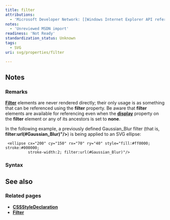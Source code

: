 ```yaml
---
title: filter
attributions:
  - 'Microsoft Developer Network: [[Windows Internet Explorer API reference](http://msdn.microsoft.com/en-us/library/ie/hh828809%28v=vs.85%29.aspx) Article]'
notes:
  - 'Unreviewed MSDN import'
readiness: 'Not Ready'
standardization_status: Unknown
tags:
  - SVG
uri: svg/properties/filter

---
```

## Notes

### Remarks

[**Filter**](/svg/elements/filter) elements are never rendered directly; their only usage is as something that can be referenced using the **filter** property. Be aware that **filter** elements are available for referencing even when the [**display**](/css/properties/display) property on the **filter** element or any of its ancestors is set to **none**.

In the following example, a previously defined Gaussian\_Blur filter (that is, **filter:url(\#Gaussian\_Blur)"/\>**) is being applied to an SVG ellipse:

     <ellipse cx="200" cy="150" rx="70" ry="40" style="fill:#ff0000; stroke:#000000;
              stroke-width:2; filter:url(#Gaussian_Blur)"/>

### Syntax

## See also

### Related pages

-   [**CSSStyleDeclaration**](/css/cssom/CSSStyleDeclaration/CSSStyleDeclaration)
-   [**Filter**](/svg/elements/filter)
